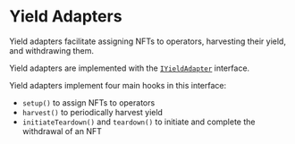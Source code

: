 # Yield Adapters

Yield adapters facilitate assigning NFTs to operators, harvesting their yield,
and withdrawing them.

Yield adapters are implemented with the [`IYieldAdapter`](../src/interfaces/IYieldAdapter.sol) interface.

Yield adapters implement four main hooks in this interface:

* `setup()` to assign NFTs to operators
* `harvest()` to periodically harvest yield
* `initiateTeardown()` and `teardown()` to initiate and complete the withdrawal of an NFT
